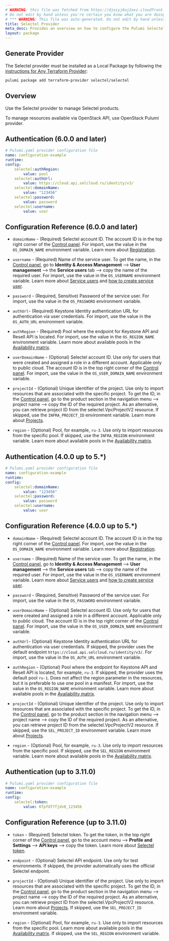 ```yaml
---
# WARNING: this file was fetched from https://djoiyj6oj2oxz.cloudfront.net/docs/registry.opentofu.org/selectel/selectel/6.6.0/index.md
# Do not edit by hand unless you're certain you know what you are doing!
# *** WARNING: This file was auto-generated. Do not edit by hand unless you're certain you know what you are doing! ***
title: Selectel Provider
meta_desc: Provides an overview on how to configure the Pulumi Selectel provider.
layout: package
---
```


## Generate Provider

The Selectel provider must be installed as a Local Package by following the [instructions for Any Terraform Provider](https://www.pulumi.com/registry/packages/terraform-provider/):

```bash
pulumi package add terraform-provider selectel/selectel
```
## Overview

Use the Selectel provider to manage Selectel products.

To manage resources available via OpenStack API, use OpenStack Pulumi provider.
## Authentication (6.0.0 and later)

```yaml
# Pulumi.yaml provider configuration file
name: configuration-example
runtime:
config:
    selectel:authRegion:
        value: pool
    selectel:authUrl:
        value: https://cloud.api.selcloud.ru/identity/v3/
    selectel:domainName:
        value: "123456"
    selectel:password:
        value: password
    selectel:username:
        value: user

```
## Configuration Reference (6.0.0 and later)

* `domainName` - (Required) Selectel account ID. The account ID is in the top right corner of the [Control panel](https://my.selectel.ru/). For import, use the value in the `OS_DOMAIN_NAME` environment variable. Learn more about [Registration](https://docs.selectel.ru/en/control-panel-actions/account/registration/).

* `username` - (Required) Name of the service user. To get the name, in the [Control panel](https://my.selectel.ru/iam/users_management/users?type=service), go to **Identity & Access Management** ⟶ **User management** ⟶ the **Service users** tab ⟶ copy the name of the required user. For import, use the value in the `OS_USERNAME` environment variable. Learn more about [Service users](https://docs.selectel.ru/en/control-panel-actions/users-and-roles/user-types-and-roles/) and [how to create service user](https://docs.selectel.ru/en/control-panel-actions/users-and-roles/add-user/#add-service-user).

* `password` - (Required, Sensitive) Password of the service user. For import, use the value in the `OS_PASSWORD` environment variable.

* `authUrl`- (Required) Keystone Identity authentication URL for authentication via user credentials. For import, use the value in the `OS_AUTH_URL` environment variable.

* `authRegion` - (Required) Pool where the endpoint for Keystone API and Resell API is located. For import, use the value in the `OS_REGION_NAME` environment variable. Learn more about available pools in the [Availability matrix](https://docs.selectel.ru/en/control-panel-actions/availability-matrix/).

* `userDomainName` - (Optional) Selectel account ID. Use only for users that were created and assigned a role in a different account. Applicable only to public cloud. The account ID is in the top right corner of the [Control panel](https://my.selectel.ru/). For import, use the value in the `OS_USER_DOMAIN_NAME` environment variable.

* `projectId` - (Optional) Unique identifier of the project. Use only to import resources that are associated with the specific project. To get the ID, in the [Control panel](https://my.selectel.ru/), go to the product section in the navigation menu ⟶ project name ⟶ copy the ID of the required project. As an alternative, you can retrieve project ID from the selectel.VpcProjectV2 resource. If skipped, use the `INFRA_PROJECT_ID` environment variable. Learn more about [Projects](https://docs.selectel.ru/en/control-panel-actions/projects/about-projects/).

* `region` - (Optional) Pool, for example, `ru-3`. Use only to import resources from the specific pool. If skipped, use the `INFRA_REGION` environment variable. Learn more about available pools in the [Availability matrix](https://docs.selectel.ru/en/control-panel-actions/availability-matrix/).
## Authentication (4.0.0 up to 5.*)

```yaml
# Pulumi.yaml provider configuration file
name: configuration-example
runtime:
config:
    selectel:domainName:
        value: "123456"
    selectel:password:
        value: password
    selectel:username:
        value: user

```
## Configuration Reference (4.0.0 up to 5.*)

* `domainName` - (Required) Selectel account ID. The account ID is in the top right corner of the [Control panel](https://my.selectel.ru/). For import, use the value in the `OS_DOMAIN_NAME` environment variable. Learn more about [Registration](https://docs.selectel.ru/en/control-panel-actions/account/registration/).

* `username` - (Required) Name of the service user. To get the name, in the [Control panel](https://my.selectel.ru/iam/users_management/users?type=service), go to **Identity & Access Management** ⟶ **User management** ⟶ the **Service users** tab ⟶ copy the name of the required user. For import, use the value in the `OS_USERNAME` environment variable. Learn more about [Service users](https://docs.selectel.ru/en/control-panel-actions/users-and-roles/user-types-and-roles/) and [how to create service user](https://docs.selectel.ru/en/control-panel-actions/users-and-roles/add-user/#add-service-user).

* `password` - (Required, Sensitive) Password of the service user. For import, use the value in the `OS_PASSWORD` environment variable.

* `userDomainName` - (Optional) Selectel account ID. Use only for users that were created and assigned a role in a different account. Applicable only to public cloud. The account ID is in the top right corner of the [Control panel](https://my.selectel.ru/). For import, use the value in the `OS_USER_DOMAIN_NAME` environment variable.

* `authUrl`- (Optional) Keystone Identity authentication URL for authentication via user credentials. If skipped, the provider uses the default endpoint `https://cloud.api.selcloud.ru/identity/v3/`. For import, use the value in the `OS_AUTH_URL` environment variable.

* `authRegion` - (Optional) Pool where the endpoint for Keystone API and Resell API is located, for example, `ru-3`. If skipped, the provider uses the default pool `ru-1`. Does not affect the region parameter in the resources, but it is preferable to use one pool in a manifest. For import, use the value in the `OS_REGION_NAME` environment variable. Learn more about available pools in the [Availability matrix](https://docs.selectel.ru/en/control-panel-actions/availability-matrix/).

* `projectId` - (Optional) Unique identifier of the project. Use only to import resources that are associated with the specific project. To get the ID, in the [Control panel](https://my.selectel.ru/), go to the product section in the navigation menu ⟶ project name ⟶ copy the ID of the required project. As an alternative, you can retrieve project ID from the selectel.VpcProjectV2 resource. If skipped, use the `SEL_PROJECT_ID` environment variable. Learn more about [Projects](https://docs.selectel.ru/en/control-panel-actions/projects/about-projects/).

* `region` - (Optional) Pool, for example, `ru-3`. Use only to import resources from the specific pool. If skipped, use the `SEL_REGION` environment variable. Learn more about available pools in the [Availability matrix](https://docs.selectel.ru/en/control-panel-actions/availability-matrix/).
## Authentication (up to 3.11.0)

```yaml
# Pulumi.yaml provider configuration file
name: configuration-example
runtime:
config:
    selectel:token:
        value: Kfpfdf7fjdv0_123456

```
## Configuration Reference (up to 3.11.0)

* `token` - (Required) Selectel token. To get the token, in the top right corner of the [Control panel](https://my.selectel.ru/profile/apikeys), go to the account menu ⟶ **Profile and Settings** ⟶ **API keys** ⟶ copy the token. Learn more about [Selectel token](https://developers.selectel.ru/docs/control-panel/authorization/).

* `endpoint` - (Optional) Selectel API endpoint. Use only for test environments. If skipped, the provider automatically uses the official Selectel endpoint.

* `projectId` - (Optional) Unique identifier of the project. Use only to import resources that are associated with the specific project. To get the ID, in the [Control panel](https://my.selectel.ru/), go to the product section in the navigation menu ⟶ project name ⟶ copy the ID of the required project. As an alternative, you can retrieve project ID from the selectel.VpcProjectV2 resource. Learn more about [Projects](https://docs.selectel.ru/en/control-panel-actions/projects/about-projects/). If skipped, use the `SEL_PROJECT_ID` environment variable.

* `region` - (Optional) Pool, for example, `ru-3`. Use only to import resources from the specific pool. Learn more about available pools in the [Availability matrix](https://docs.selectel.ru/en/control-panel-actions/availability-matrix/). If skipped, use the `SEL_REGION` environment variable.